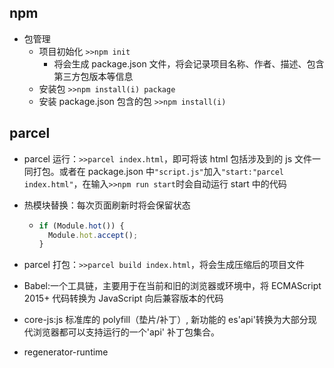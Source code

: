 ## npm

- 包管理
  - 项目初始化 `>>npm init`
    - 将会生成 package.json 文件，将会记录项目名称、作者、描述、包含第三方包版本等信息
  - 安装包 `>>npm install(i) package`
  - 安装 package.json 包含的包 `>>npm install(i)`

## parcel

- parcel 运行：`>>parcel index.html`，即可将该 html 包括涉及到的 js 文件一同打包。或者在 package.json 中`"script.js"`加入`"start:"parcel index.html"`，在输入`>>npm run start`时会自动运行 start 中的代码
- 热模块替换：每次页面刷新时将会保留状态
  - ```js
    if (Module.hot()) {
      Module.hot.accept();
    }
    ```
- parcel 打包：`>>parcel build index.html`，将会生成压缩后的项目文件

- Babel:一个工具链，主要用于在当前和旧的浏览器或环境中，将 ECMAScript 2015+ 代码转换为 JavaScript 向后兼容版本的代码
- core-js:js 标准库的 polyfill（垫片/补丁）, 新功能的 es'api'转换为大部分现代浏览器都可以支持运行的一个'api' 补丁包集合。
- regenerator-runtime
